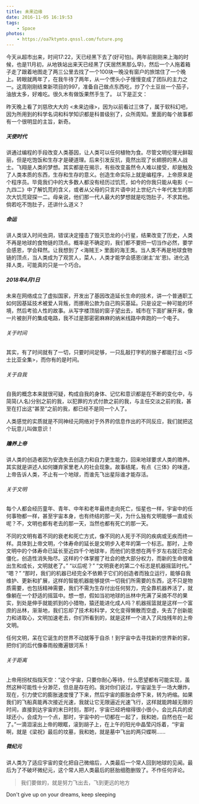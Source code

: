 ```yaml
---
title: 未来边缘
date: 2016-11-05 16:19:53
tags: 
	- Space
photos:
	- https://oa7ktymto.qnssl.com/future.png
---
```


今天从超市出来，时间17:22，天已经黑下去了(好可怕)。两年前刚刚来上海的时候，也是11月初，从地铁站出来天已经黑了(天居然黑那么早)，然后一个人拖着箱子走了跟着地图走了两三公里去找了一个100块一晚没有窗户的旅馆住了一个晚上。转眼就两年了，在我牛待了两年，从一个愣头小子慢慢变成了团队的主力之一。这周刚刚结束新项目的997，准备自己做点东西吃，炒了个土豆丝一个茄子，油放太多，好难吃。很久木有做饭果然手生了。 以下是正文：

昨天晚上看了刘慈欣大大的 <未来边缘>，因为以前看过三体了，属于软科幻吧，因为所用到的科学名词和科学知识都是科普级别了，众所周知。里面的每个故事都有一个很明显的主旨，新奇。

##### 天使时代

讲通过编程的手段改变人类基因，让人类可以任何植物为食。尽管文明伦理光鲜靓丽，但是吃饱饭和生存才是硬道理。后来引发反抗，竟然出现了长翅膀的黑人战士。飞翔是人类的梦想。其实都是在揭示，有些改变虽然令人难以接受，却是触及了人类本质的东西，生存和生存的意义。创造生命实际上就是编程序，上帝原来是个程序员。毕竟我们中的大多数人都没有经历过饥荒，如今的你我只能从电影《一九四二》中了解饥荒的含义，或者从父母的只言片语中对上世纪六十年代发生的那次大饥荒窥探一二。母亲说，他们那一代人最大的梦想就是吃饱肚子，不求其他。倘若吃不饱肚子，还讲什么道义？

##### 命运

讲人类误入时间虫洞，错误决定撞击了毁灭恐龙的小行星，结果改变了历史，人类不再是地球的食物链的顶点。概率是不确定的，我们都不要把一切当作必然，要学会感恩，学会释然。让我想到了 <海贼王> 里面的海王类。当人类不再是地球食物链的顶点，当人类成为了观赏人，菜人，人类才能学会感恩(谢主'龙'恩)。进化选择人类，可能真的只是一个巧合。

##### 2018年4月1日

未来在网络成立了虚拟国家，开发出了基因改造延长生命的技术，讲一个普通职工如何因基延技术被爱人背叛，而挪用公款为自己购买基延。只是设定一种可能的环境，然后考验人性的故事。从写字楼顶层的窗子望出去，城市在下面扩展开来，像一片被剖开的集成电路，我不过是那密密麻麻的纳米线路中奔跑的一个电子。

###### 关于时间

其实，有了时间就有了一切，只要时间足够，一只乱敲打字机的猴子都能打出 <莎士比亚全集>，而你有的是时间。

###### 关于自我

自我的概念本来就很可疑，构成自我的身体、记忆和意识都是在不断的变化中，与简简(人名)分别之前的我，以犯罪的方式付款之前的我，与主任交淡之前的我，甚至在打出这“甚至”之前的我，都已经不是同一个人了。

人类感觉的实质就是不同神经元网络对于外界的信息作出的不同反应，我们就把这个玩意儿叫做意识！

##### 赡养上帝

讲人类的创造者因为安逸失去创造力和自力更生能力，回来地球要求人类的赡养。其实就是讲述人如何嫌弃家里老人的社会现象。故事结尾，有点《三体》的味道，上帝告诉人类，不止有一个地球，而谁先飞出星际谁才能存活。

###### 关于文明

每个人都会经历童年、青年、中年和老年最终走向死亡，恒星也一样，宇宙中的任何事物都一样，甚至宇宙本身，也有终结的那一天，为什么独有文明能够一直成长呢？不，文明也都有老去的那一天，当然也都有死亡的那一天。

不同的文明有着不同的衰老和死亡方式，像不同的人死于不同的疾病或无疾而终一样。具体到上帝文明，个体寿命的延长是文明步入老年的第一个标志。那时，上帝文明中的个体寿命已延长至近四千个地球年，而他们的思想在两千岁左右就已完全僵化，创造性消失殆尽。这样的个体掌握了社会的绝大部分权力，而新的生命很难出生和成长，文明就老了。” “以后呢？” “文明衰老的第二个标志是机器摇篮时代。” “嗯？” “那时，我们的机器已经完全不依赖于它们的创造者而独立运行，能够自我维护、更新和扩展，这样的智能机器能够提供一切我们所需要的东西，这不只是物质需要，也包括精神需要，我们不需为生存付出任何努力，完全靠机器养活了，就像躺在一个舒适的摇篮中。想一想，假如当初地球的丛林中充满了采摘不尽的果实，到处是伸手就能抓到的小猎物，猿还能进化成人吗？机器摇篮就是这样一个富庶的丛林，渐渐地，我们忘却了技术和科学，文化变得懒散而空虚，失去了创新能力和进取心，文明加速老去，你们所看到的，就是这样一个进入了风烛残年的上帝文明。

任何文明，呆在它诞生的世界不动就等于自杀！到宇宙中去寻找新的世界新的家，把你们的后代像春雨般撒遍银河系！

###### 关于距离

上帝用拐杖指指天空：“这个宇宙，只要你耐心等待，什么愿望都有可能实现，虽然这种可能性十分渺茫，但总是存在的。我对你们说过，宇宙诞生于一场大爆炸，现在，引力使它的膨胀速度慢了下来，然后宇宙的膨胀会停下来，转为坍缩。如果我们的飞船真能再次接近光速，我就让它无限逼近光速飞行，这样就能跨越无限的时间，直接到达宇宙的末日时刻，那时，宇宙已经坍缩得很小很小，会比兵兵的皮球还小，会成为一个点，那时，宇宙中的一切都在一起了，我和她，自然也在一起了。”一滴泪滚出上帝的眼眶，滚到胡子上，在上午的阳光中晶莹闪烁着，“宇宙啊，就是《梁祝》最后的坟墓，我和她，就是墓中飞出的两只蝶啊……

##### 微纪元

讲人类为了适应宇宙的变化把自己微缩后，人类最后一个常人回到地球的见闻。最后为了不破坏微纪元，这个常人把人类最后的胚胎细胞删毁了。不作任何评论。

> 我们要做的，就是努力飞出去，飞到更远的地方

Don't give up on your dreams, keep sleeping